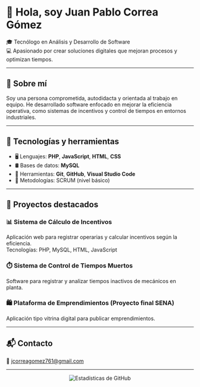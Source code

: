 # 👋 Hola, soy Juan Pablo Correa Gómez

🎓 Tecnólogo en Análisis y Desarrollo de Software  
💻 Apasionado por crear soluciones digitales que mejoran procesos y optimizan tiempos.

---

## 🧠 Sobre mí

Soy una persona comprometida, autodidacta y orientada al trabajo en equipo. He desarrollado software enfocado en mejorar la eficiencia operativa, como sistemas de incentivos y control de tiempos en entornos industriales.

---

## 🚀 Tecnologías y herramientas

- 🖥️ Lenguajes: **PHP**, **JavaScript**, **HTML**, **CSS**
- 🛢️ Bases de datos: **MySQL**
- 🧰 Herramientas: **Git**, **GitHub**, **Visual Studio Code**
- 📐 Metodologías: SCRUM (nivel básico)

---

## 💼 Proyectos destacados

### 📊 Sistema de Cálculo de Incentivos
Aplicación web para registrar operarias y calcular incentivos según la eficiencia.  
Tecnologías: PHP, MySQL, HTML, JavaScript

### ⏱️ Sistema de Control de Tiempos Muertos
Software para registrar y analizar tiempos inactivos de mecánicos en planta.

### 🛍️ Plataforma de Emprendimientos (Proyecto final SENA)
Aplicación tipo vitrina digital para publicar emprendimientos.

---

## 📬 Contacto

📧 jcorreagomez761@gmail.com

---

<p align="center">
  <img src="https://github-readme-stats.vercel.app/api?username=chuoDBJLihod&show_icons=true&theme=default" alt="Estadísticas de GitHub">
</p>
